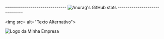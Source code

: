 ------------------------------- ![Anurag's GitHub stats](https://github-readme-stats.vercel.app/api?username=kralluz&show_icons=true&theme=dracula) ------------------------------



<img src= alt="Texto Alternativo">


![Logo da Minha Empresa](https://cdn.discordapp.com/attachments/1177353802307874886/1177355038323134474/6E793E67CB1A022AD001D61C80E83A08-01.jpg?ex=65723453&is=655fbf53&hm=226d8f0a398f00b3e085d22052b1913543a52987dcb983fff0c23621358848da&)
